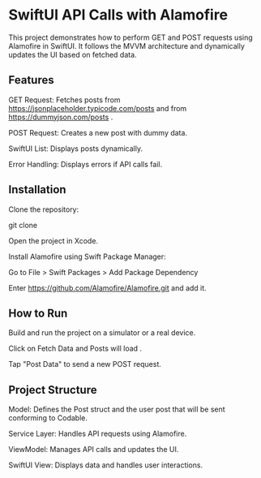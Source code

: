 # SwiftUI API Calls with Alamofire

This project demonstrates how to perform GET and POST requests using Alamofire in SwiftUI. It follows the MVVM architecture and dynamically updates the UI based on fetched data.

## Features

GET Request: Fetches posts from https://jsonplaceholder.typicode.com/posts and from https://dummyjson.com/posts .

POST Request: Creates a new post with dummy data.

SwiftUI List: Displays posts dynamically.

Error Handling: Displays errors if API calls fail.

## Installation

Clone the repository:

git clone 

Open the project in Xcode.

Install Alamofire using Swift Package Manager:

Go to File > Swift Packages > Add Package Dependency

Enter https://github.com/Alamofire/Alamofire.git and add it.

## How to Run

Build and run the project on a simulator or a real device.

Click on Fetch Data and Posts will load .

Tap "Post Data" to send a new POST request.


## Project Structure

Model: Defines the Post struct and the user post that will be sent conforming to Codable.

Service Layer: Handles API requests using Alamofire.

ViewModel: Manages API calls and updates the UI.

SwiftUI View: Displays data and handles user interactions.
